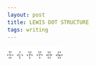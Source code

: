 ```yaml
---
layout: post
title: LEWIS DOT STRUCTURE 
tags: writing
---
```

<img src="/img/suppose.png" height="25%" width="25%">
<br>
<br>